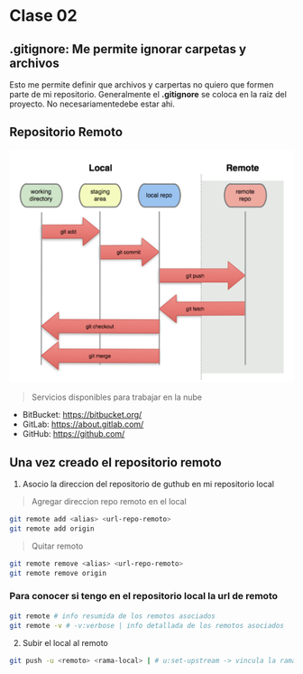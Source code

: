 # Clase 02

## .gitignore: Me permite ignorar carpetas y archivos
Esto me permite definir que archivos y carpertas no quiero que formen parte de mi repositorio. Generalmente el  **.gitignore** se coloca en la raiz del proyecto. No necesariamentedebe estar ahi. 

## Repositorio Remoto

![estructura-virtual](../_ref/estructura-virtual.png)

> Servicios disponibles para trabajar en la nube

* BitBucket: <https://bitbucket.org/>
* GitLab: <https://about.gitlab.com/>
* GitHub: <https://github.com/>

## Una vez creado el repositorio remoto

1. Asocio la direccion del repositorio de guthub en mi repositorio local
   
> Agregar direccion repo remoto en el local
```sh
git remote add <alias> <url-repo-remoto>
git remote add origin 
```

> Quitar remoto

```sh
git remote remove <alias> <url-repo-remoto>
git remote remove origin 
```

### Para conocer si tengo en el repositorio local la url de remoto

```sh
git remote # info resumida de los remotos asociados
git remote -v # -v:verbose | info detallada de los remotos asociados 
```

2. Subir el local al remoto
   
```sh 
git push -u <remoto> <rama-local> | # u:set-upstream -> vincula la rama local con la rama remota que se crea al subirlo 
```
